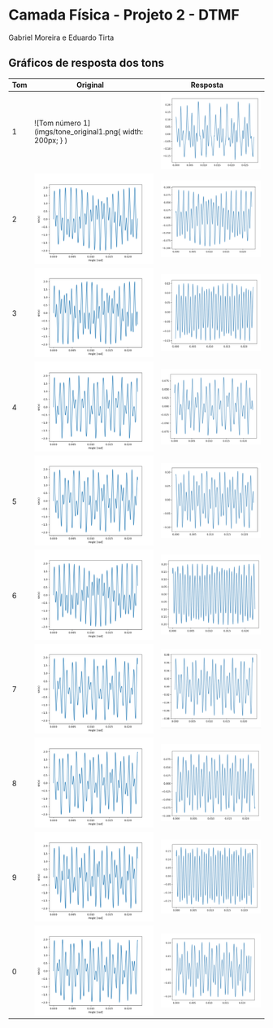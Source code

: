 # Camada Física - Projeto 2 - DTMF
Gabriel Moreira e Eduardo Tirta

## Gráficos de resposta dos tons


| Tom |                 Original                  |             Resposta             |
|-----| ----------------------------------------- | -------------------------------- |
|  1  |![Tom número 1](imgs/tone_original1.png{ width: 200px; } ) | ![Tom número 1](imgs/tone1.png)  |
|  2  | ![Tom número 1](imgs/tone_original2.png)  | ![Tom número 1](imgs/tones2.png) |
|  3  | ![Tom número 1](imgs/tone_original3.png)  | ![Tom número 1](imgs/tones3.png) |
|  4  | ![Tom número 1](imgs/tone_original4.png)  | ![Tom número 1](imgs/tone4.png)  |
|  5  | ![Tom número 1](imgs/tone_original5.png)  | ![Tom número 1](imgs/tone5.png)  |
|  6  | ![Tom número 1](imgs/tone_original6.png)  | ![Tom número 1](imgs/tone6.png)  |
|  7  | ![Tom número 1](imgs/tone_original7.png)  | ![Tom número 1](imgs/tone7.png)  |
|  8  | ![Tom número 1](imgs/tone_original8.png)  | ![Tom número 1](imgs/tone8.png)  |
|  9  | ![Tom número 1](imgs/tone_original9.png)  | ![Tom número 1](imgs/tone9.png)  |
|  0  | ![Tom número 1](imgs/tone_original0.png)  | ![Tom número 1](imgs/tone0.png)  |






 
